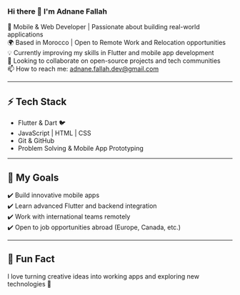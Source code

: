 ### Hi there 👋 I'm Adnane Fallah

🚀 Mobile & Web Developer | Passionate about building real-world applications  
🌍 Based in Morocco | Open to Remote Work and Relocation opportunities  
💡 Currently improving my skills in Flutter and mobile app development  
🤝 Looking to collaborate on open-source projects and tech communities  
📫 How to reach me: adnane.fallah.dev@gmail.com  

---

## ⚡ Tech Stack

- Flutter & Dart 🐦  
- JavaScript | HTML | CSS  
- Git & GitHub  
- Problem Solving & Mobile App Prototyping  

---

## 🎯 My Goals

✔️ Build innovative mobile apps  
✔️ Learn advanced Flutter and backend integration  
✔️ Work with international teams remotely  
✔️ Open to job opportunities abroad (Europe, Canada, etc.)

---

## 💬 Fun Fact

I love turning creative ideas into working apps and exploring new technologies 🚀

